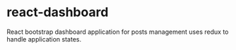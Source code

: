 # react-dashboard
React bootstrap dashboard application for posts management uses redux to handle application states.

